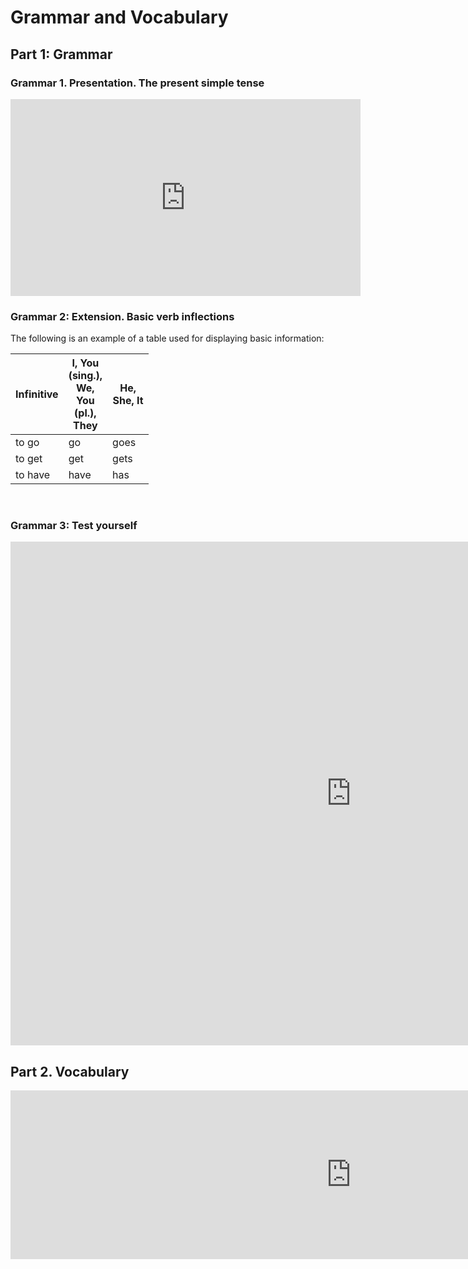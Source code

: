 <h1>Grammar and Vocabulary</h1>
<h2>Part 1: Grammar</h2>

<h3>Grammar 1. Presentation. The present simple tense</h3>
<iframe width="560" height="315" src="https://www.youtube.com/embed/jW7tt0Ut3dM" frameborder="0" allow="accelerometer; autoplay; clipboard-write; encrypted-media; gyroscope; picture-in-picture" allowfullscreen></iframe>

<h3>Grammar 2: Extension. Basic verb inflections</h3>
<p>The following is an example of a table used for displaying basic information:</p>
  <table class="table table-striped">
    <thead>
      <tr>
        <th>Infinitive</th>
        <th>I, You (sing.), We, You (pl.), They</th>
        <th>He, She, It</th>
      </tr>
    </thead>
    <tbody>
<tbody>
<tr>
<td style="width: 50px;">to go</td>
<td style="width: 50px;">go</td>
<td style="width: 50px;">goes</td>
</tr>
<tr>
<td style="width: 50px;">to get</td>
<td style="width: 50px;">get</td>
<td style="width: 50px;">gets</td>
</tr>
<tr>
<td style="width: 50px;">to have</td>
<td style="width: 50px;">have</td>
<td style="width: 50px;">has</td>
</tr>
</tbody>
</table>
<p>&nbsp;</p>

<h3>Grammar 3: Test yourself</h3>
<iframe src="https://h5p.org/h5p/embed/5896" width="1090" height="806" frameborder="0" allowfullscreen="allowfullscreen" allow="geolocation *; microphone *; camera *; midi *; encrypted-media *"></iframe><script src="https://h5p.org/sites/all/modules/h5p/library/js/h5p-resizer.js" charset="UTF-8"></script>

<h2>Part 2. Vocabulary</h2>

<iframe src="https://h5p.org/h5p/embed/1057021" width="1090" height="270" frameborder="0" allowfullscreen="allowfullscreen" allow="geolocation *; microphone *; camera *; midi *; encrypted-media *"></iframe><script src="https://h5p.org/sites/all/modules/h5p/library/js/h5p-resizer.js" charset="UTF-8"></script>



